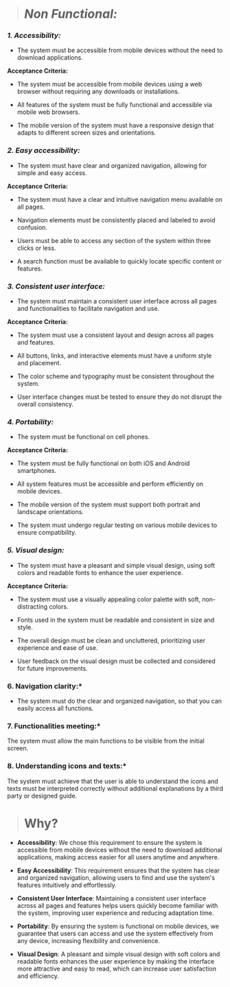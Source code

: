 > # *Non Functional:*

### *1. Accessibility:*
 - The system must be accessible from mobile devices
   without the need to download applications.

**Acceptance Criteria:**

-   The system must be accessible from mobile devices using a web browser without requiring any downloads or installations.
    
-   All features of the system must be fully functional and accessible via mobile web browsers.
    
-   The mobile version of the system must have a responsive design that adapts to different screen sizes and orientations.

### *2. Easy accessibility:*
 - The system must have clear and organized navigation, allowing for
   simple and easy access.

**Acceptance Criteria:**

-   The system must have a clear and intuitive navigation menu available on all pages.
    
-   Navigation elements must be consistently placed and labeled to avoid confusion.
    
-   Users must be able to access any section of the system within three clicks or less.
    
-   A search function must be available to quickly locate specific content or features.

### *3. Consistent user interface:*
 - The system must maintain a consistent user interface across all pages
   and functionalities to facilitate navigation and use.

**Acceptance Criteria:**

-   The system must use a consistent layout and design across all pages and features.
    
-   All buttons, links, and interactive elements must have a uniform style and placement.
    
-   The color scheme and typography must be consistent throughout the system.
    
-   User interface changes must be tested to ensure they do not disrupt the overall consistency.

### *4. Portability:*
 - The system must be functional on cell phones.

**Acceptance Criteria:**

-   The system must be fully functional on both iOS and Android smartphones.
    
-   All system features must be accessible and perform efficiently on mobile devices.
    
-   The mobile version of the system must support both portrait and landscape orientations.
    
-   The system must undergo regular testing on various mobile devices to ensure compatibility.

### *5. Visual design:*
 - The system must have a pleasant and simple visual design, using soft
   colors and readable fonts to enhance the user experience.

**Acceptance Criteria:**

-   The system must use a visually appealing color palette with soft, non-distracting colors.
    
-   Fonts used in the system must be readable and consistent in size and style.
    
-   The overall design must be clean and uncluttered, prioritizing user experience and ease of use.
    
-   User feedback on the visual design must be collected and considered for future improvements.

### 6.  Navigation clarity:*

 - The system must do the clear and organized navigation, so that you can easily access all functions.

### 7. Functionalities meeting:* 

The system must allow the main functions to be visible from the initial screen. 

### 8. Understanding icons and texts:*

The system must achieve that the user is able to understand the icons and texts must be interpreted correctly without additional explanations by a third party or designed guide. 
   
> # Why?
-   **Accessibility**: We chose this requirement to ensure the system is accessible from mobile devices without the need to download additional applications, making access easier for all users anytime and anywhere.
    
-   **Easy Accessibility**: This requirement ensures that the system has clear and organized navigation, allowing users to find and use the system's features intuitively and effortlessly.
    
-   **Consistent User Interface**: Maintaining a consistent user interface across all pages and features helps users quickly become familiar with the system, improving user experience and reducing adaptation time.
    
-   **Portability**: By ensuring the system is functional on mobile devices, we guarantee that users can access and use the system effectively from any device, increasing flexibility and convenience.
    
-   **Visual Design**: A pleasant and simple visual design with soft colors and readable fonts enhances the user experience by making the interface more attractive and easy to read, which can increase user satisfaction and efficiency.
